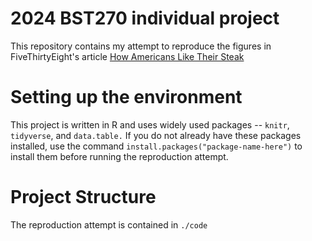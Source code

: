 # 2024 BST270 individual project 
This repository contains my attempt to reproduce the figures in FiveThirtyEight's article [How Americans Like Their Steak](https://fivethirtyeight.com/features/how-americans-like-their-steak/)

# Setting up the environment
This project is written in R and uses widely used packages -- `knitr`, `tidyverse`, and `data.table.` If you do not already have these packages installed, use the command `install.packages("package-name-here")` to install them before running the reproduction attempt. 

# Project Structure 
The reproduction attempt is contained in `./code`
